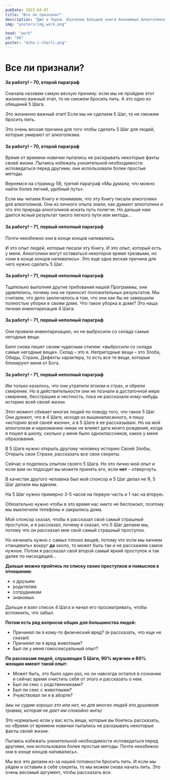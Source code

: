 ```yaml
---
pubDate: 2023-04-07
title: "Все ли признали?"
description: "Джо и Чарли. Изучение Большой книги Анонимных Алкоголиков.  (079)"
img: "posters/img_work.png"

head: "work"
id: "80"
poster: "dzho-i-charli.png"
---
```


# Все ли признали?

#### За работу! – 70, второй параграф

Сначала назовем самую вескую причину: если мы не пройдем этот жизненно важный этап, то не сможем бросить пить.
А это одно из обещаний 5 Шага.

Это жизненно важный этап! Если мы не сделаем 5 Шаг, то не сможем бросить пить.

Это очень веская причина для того чтобы сделать 5 Шаг для людей, которые умирают от алкоголизма.

#### За работу! – 70, второй параграф

Время от времени новички пытались не раскрывать некоторые факты своей жизни. Пытаясь избежать унизительной необходимости исповедаться перед другими, они использовали более простые методы.

Вернемся на страницу 56, третий параграф «Мы думали, что можно найти более легкий, удобный путь».

Если мы читаем Книгу и понимаем, что эту Книгу писали алкоголики для алкоголиков. Они из личного опыта знали, как думают алкоголики и что это природа алкоголиков искать путь полегче. Но дальше нам дается ясный результат такого легкого пути или метода…

#### За работу! – 71, первый неполный параграф

Почти неизбежно они в конце концов напивались.

И это опыт людей, которые писали эту Книгу. И это опыт, который есть у меня. Алкоголики могут оставаться некоторое время трезвыми, но «они в конце концов напивались». Это еще одна веская причина для чего нужно сделать 5 Шаг.

#### За работу! – 71, первый неполный параграф

Тщательно выполняя другие требования нашей Программы, они удивлялись, почему она не приносит положительных результатов. Мы считаем, что дело заключалось в том, что они как бы не завершили полностью уборки в своем доме.
Что такое уборка в доме? Это наша личная инвентаризация 4 Шага.

#### За работу! – 71, первый неполный параграф

Они провели инвентаризацию, но не выбросили со склада самые негодные вещи.

Билл снова пишет своим чудесным стилем: «выбросили со склада самые негодные вещи». Склад – это я. Непригодные вещи – это Злоба, Обиды, Страхи, Дефекты характера, то есть все те вещи, которые блокируют меня от Бога.

#### За работу! – 71, первый неполный параграф

Им только казалось, что они утратили эгоизм и страх, и обрели смирение. Но в действительности они не познали в достаточной мере смирение, бесстрашие и честность, пока не рассказали кому-нибудь историю всей своей жизни.

Этот момент сбивает многих людей по поводу того, что такое 5 Шаг. Они думают, что в 4 Шаге, исходя из вышенаписанного, я пишу «историю всей своей жизни», а в 5 Шаге я ее рассказываю. Но на мой алкоголизм и наркоманию никак не влияет дата моего рождения, когда я пошел в школу, сколько у меня было одноклассников, какое у меня образования.

В 5 Шаге нужно открыть другому человеку историю Своей Злобы, Открыть свои Страхи, рассказать все свои секреты.

Сейчас я поделюсь опытом своего 5 Шага. Но это лично мой опыт и если вам он подходит вы можете принять его, если **нет** – отвергнуть.

В качестве другого человека был мой спонсор и 5 Шаг делал не Я, 5 Шаг делали мы вдвоем.

На 5 Шаг нужно примерно 3-5 часов на первую часть и 1 час на вторую.

Обязательно нужно чтобы в это время нас никто не беспокоил, поэтому мы выключили телефоны и закрылись дома.

Мой спонсор сказал, чтобы я рассказал свой самый страшный проступок, и я рассказал, почему я сказал, что 5 Шаг делаем мы, потому что он рассказал мне свой самый страшный проступок.

Но начинать нужно с самых плохих вещей, потому что если мы начнем «танцевать» вокруг **да** около, то может быть так и не расскажем самое нужное.
Потом я рассказал свой второй самый яркий проступок и так далее по нисходящей…

**Дальше можно пройтись по списку своих проступков и помыслов в отношении:**

- к друзьям
- родителям
- сотрудникам
- знакомых

Дальше я взял список 4 Шага и начал его просматривать, чтобы вспомнить, что забыл.

**Потом есть ряд вопросов общих для большинства людей:**

- Причинял ли я кому-то физический вред? (и рассказать, что еще не сказал)
- Причинял ли я вред животным?
- Был ли у меня гомосексуальный опыт?

**По рассказам людей, слушающих 5 Шаги, 90% мужчин и 80% женщин имеют такой опыт:**

- Может быть, это было один раз, но он навсегда остался в сознании и сейчас время очистить себя от этого и рассказать о нем.
- Был ли секс с родственниками?
- Был ли секс с животными?
- Учувствовал ли я в аборте?

_(мы не судим хорошо это или нет, но для многих людей эта душевная травма, которая не дает им спокойно жить)_

Это нормально если у вас есть вещи, которые вы боитесь рассказать, но «Время от времени новички пытались не раскрывать некоторые факты своей жизни.

Пытаясь избежать унизительной необходимости исповедаться перед другими, они использовали более простые методы. Почти неизбежно они в конце концов напивались».

Мы все это делаем из-за нашей готовности бросить пить. И если мы уйдем и оставим в себе секреты, то мы можем снова начать пить. Это очень весомый аргумент, чтобы рассказать все.
